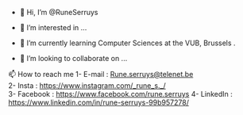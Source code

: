 - 👋 Hi, I’m @RuneSerruys
  
- 👀 I’m interested in ...
- 🌱 I’m currently learning Computer Sciences at the VUB, Brussels .
- 💞️ I’m looking to collaborate on ...  
  
📫 How to reach me
  1- E-mail : Rune.serruys@telenet.be                      
  2- Insta : https://www.instagram.com/_rune_s._/    
  3- Facebook : https://www.facebook.com/rune.serruys
  4- LinkedIn : https://www.linkedin.com/in/rune-serruys-99b957278/
<!---
RuneSerruys/RuneSerruys is a ✨ special ✨ repository because its `README.md` (this file) appears on your GitHub profile.
You can click the Preview link to take a look at your changes.
--->
